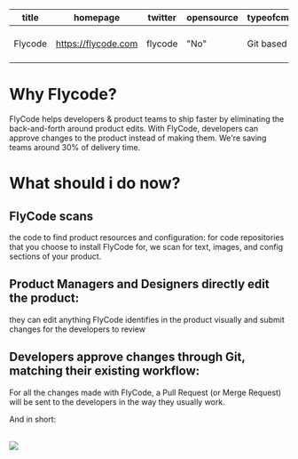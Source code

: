 | title    | homepage             | twitter  | opensource | typeofcms  | supportedgenerators | images |
| -------- | ---------------------| ---------| ---------- | ---------- | ------------------- | ------------------- |
| Flycode  | https://flycode.com  | flycode  | "No"       | Git based  | React, Angular      | /img/cms/flycode-installation-chart.png|
												 
												
# Why Flycode?
FlyCode helps developers & product teams to ship faster by eliminating the back-and-forth around product edits. 
With FlyCode, developers can approve changes to the product instead of making them. We're saving teams around 30% of delivery time.

# What should i do now?

## FlyCode scans
the code to find product resources and configuration: for code repositories that you choose to install FlyCode for, we scan for text, images, and config sections of your product.
## Product Managers and Designers directly edit the product:
they can edit anything FlyCode identifies in the product visually and submit changes for the developers to review
## Developers approve changes through Git, matching their existing workflow:
For all the changes made with FlyCode, a Pull Request (or Merge Request) will be sent to the developers in the way they usually work.

And in short:

<br>
<img src="/img/cms/flycode-installation-chart.png" >
</br>
